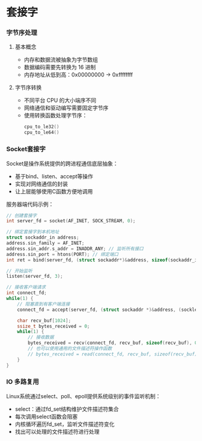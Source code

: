 # 套接字

### 字节序处理

1. 基本概念
   - 内存和数据流被抽象为字节数组
   - 数据编码需要先转换为 16 进制
   - 内存地址从低到高：0x00000000 -> 0xffffffff

2. 字节序转换
   - 不同平台 CPU 的大小端序不同
   - 网络通信和驱动编写需要固定字节序
   - 使用转换函数处理字节序：
     ```c
     cpu_to_le32()
     cpu_to_le64()
     ```




### Socket套接字

Socket是操作系统提供的跨进程通信底层抽象：
- 基于bind、listen、accept等操作
- 实现对网络通信的封装
- 让上层能够使用C函数方便地调用

服务器端代码示例：
```c
// 创建套接字
int server_fd = socket(AF_INET, SOCK_STREAM, 0);

// 绑定套接字到本机地址
struct sockaddr_in address;
address.sin_family = AF_INET;
address.sin_addr.s_addr = INADDR_ANY; // 监听所有接口
address.sin_port = htons(PORT); // 绑定端口
int ret = bind(server_fd, (struct sockaddr*)&address, sizeof(sockaddr_in));

// 开始监听
listen(server_fd, 3);

// 接收客户端请求
int connect_fd;
while(1) {
    // 阻塞直到有客户端连接
    connect_fd = accept(server_fd, (struct sockaddr *)&address, (socklen_t*)&addr_len);

    char recv_buf[1024];
    ssize_t bytes_received = 0;
    while(1) {
        // 接收数据
        bytes_received = recv(connect_fd, recv_buf, sizeof(recv_buf), 0);
        // 也可以使用通用的文件描述符操作函数
        // bytes_received = read(connect_fd, recv_buf, sizeof(recv_buf));
    }
}
```

### IO 多路复用

Linux系统通过select、poll、epoll提供系统级别的事件监听机制：
- select：通过fd_set结构维护文件描述符集合
- 每次调用select函数会阻塞
- 内核循环遍历fd_set，监听文件描述符变化
- 找出可以处理的文件描述符进行处理

